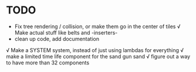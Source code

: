 # TODO

- Fix tree rendering / collision, or make them go in the center of tiles
√ Make actual stuff like belts and -inserters-
- clean up code, add documentation

√ Make a SYSTEM system, instead of just using lambdas for everything
√ make a limited time life component for the sand gun sand
√ figure out a way to have more than 32 components